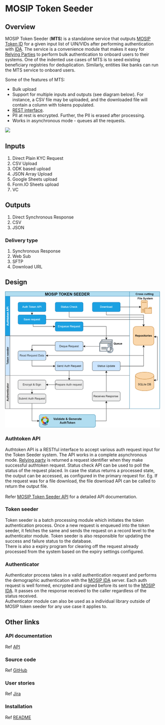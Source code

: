 # MOSIP Token Seeder

## Overview

MOSIP Token Seeder (**MTS**) is a standalone service that outputs [MOSIP Token ID](https://docs.mosip.io/1.2.0/id-lifecycle-management/identifiers#token-id) for a given input list of UIN/VIDs after performing authentication with [IDA](https://docs.mosip.io/1.2.0/id-authentication). The service is a convenience module that makes it easy for [Relying Parties](https://docs.mosip.io/1.2.0/id-authentication#relying-parties-and-policies) to perform bulk authentication to onboard users to their systems. One of the indented use cases of MTS is to seed existing beneficiary registries for deduplication. Similarly, entities like banks can run the MTS service to onboard users.

Some of the features of MTS:

* Bulk upload
* Support for multiple inputs and outputs (see diagram below). For instance, a CSV file may be uploaded, and the downloaded file will contain a column with tokens populated.
* [REST interface](./#api).
* PII at rest is encrypted. Further, the PII is erased after processing.
* Works in asynchronous mode - queues all the requests.

![](https://github.com/mosip/openg2p/raw/main/docs/.gitbook/assets/seeder.png)

## Inputs

1. Direct Plain KYC Request
2. CSV Upload
3. ODK based upload
4. JSON Array Upload
5. Google Sheets upload
6. Form.IO Sheets upload
7. VC

## Outputs

1. Direct Synchronous Response
2. CSV
3. JSON

### Delivery type

1. Synchronous Response
2. Web Sub
3. SFTP
4. Download URL

## Design

![](../.gitbook/assets/mosip-token-token-seeder-block-diagram.png)

### Authtoken API

Authtoken API is a RESTful interface to accept various auth request input for the Token Seeder system. The API works in a complete asynchronous mode. [Relying party](https://docs.mosip.io/1.2.0/id-authentication#relying-parties-and-policies) is returned a request identifier when they make successful authtoken request. Status check API can be used to poll the status of the request placed. In case the status returns a processed state, the output can be accessed, as configured in the primary request for. Eg. If the request was for a file download, the file download API can be called to return the output file.\
&#x20;\
Refer [MOSIP Token Seeder API](mosip-token-seeder-api.md) for a detailed API documentation.

### Token seeder

Token seeder is a batch processing module which initiates the token authentication process. Once a new request is enqueued into the token seeder, it fetches the same and sends the request on a record level to the authenticator module. Token seeder is also responsible for updating the success and failure status to the database.\
There is also a expiry program for clearing off the request already processed from the system based on the expiry settings configured.       &#x20;

### Authenticator

Authenticator process takes in a valid authentication request and performs the demographic authentication with the [MOSIP IDA](https://docs.mosip.io/1.2.0/id-authentication) server. Each auth request is well formed, encrypted and signed before its sent to the [MOSIP IDA](https://docs.mosip.io/1.2.0/id-authentication). It passes on the response received to the caller regardless of the status received. \
Authenticator module can also be used as a individual library outside of MOSIP token seeder for any use case it applies to.&#x20;

## Other links

### API documentation

Ref [API](mosip-token-seeder-api.md)

### Source code

Ref [GitHub](https://github.com/mosip/mosip-token-seeder)

### User stories

Ref [Jira](https://mosip.atlassian.net/browse/MOSIP-23029)

### Installation

Ref [README](https://github.com/mosip/openg2p/blob/develop/mosip\_token\_seeder/README.md)
